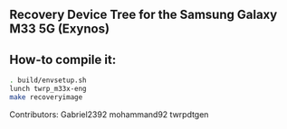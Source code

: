 ## Recovery Device Tree for the Samsung Galaxy M33 5G (Exynos)

## How-to compile it:

```sh
. build/envsetup.sh
lunch twrp_m33x-eng
make recoveryimage
```
Contributors:
Gabriel2392
mohammand92
twrpdtgen
